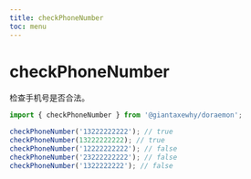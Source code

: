 ```yaml
---
title: checkPhoneNumber
toc: menu
---
```


# checkPhoneNumber

检查手机号是否合法。

```typescript
import { checkPhoneNumber } from '@giantaxewhy/doraemon';

checkPhoneNumber('13222222222'); // true
checkPhoneNumber(13222222222); // true
checkPhoneNumber('12222222222'); // false
checkPhoneNumber('23222222222'); // false
checkPhoneNumber('1322222222'); // false
```
